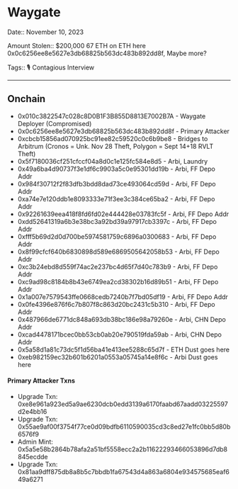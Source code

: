 # Waygate

Date:: November 10, 2023

Amount Stolen:: $200,000 67 ETH on ETH here 0x0c6256ee8e5627e3db68825b563dc483b892dd8f, Maybe more?

Tags:: 🎙️ Contagious Interview


---


## Onchain

- 0x010c3822547c028c8D0B1F3B855D8813E7002B7A - Waygate Deployer (Compromised)
- 0x0c6256ee8e5627e3db68825b563dc483b892dd8f - Primary Attacker
- 0xcbcb15856ad070925bc91ee82c59520c0c6b9be8 - Bridges to Arbitrum (Cronos = Unk. Nov 28 Theft, Polygon = Sept 14+18 RVLT Theft)
- 0x5f7180036cf251cfccf04a8d0c1e125fc584e8d5 - Arbi, Laundry
- 0x49a6ba4d90737f3e1df6c9903a5c0e95301dd19b - Arbi, FF Depo Addr
- 0x984f30712f2f83dfb3bdd8dad73ce493064cd59d - Arbi, FF Depo Addr
- 0xa74e7e120ddb1e8093333e71f3ee3c384ce65ba2 - Arbi, FF Depo Addr
- 0x92261639eea418f8fd6fd02e444428e03783fc5f - Arbi, FF Depo Addr
- 0xdd52641319a6b3e38bc3a92bd39a97917cb3397c - Arbi, FF Depo Addr
- 0xfff5b69d2d0d700be5974581759c6896a0300683 - Arbi, FF Depo Addr
- 0x8f99cfcf640b6830898d589e6869505642058b53 - Arbi, FF Depo Addr
- 0xc3b24ebd8d559f74ac2e237bc4d65f7d40c783b9 - Arbi, FF Depo Addr
- 0xc9ad98c8184b8b43e6749ea2cd38302b16d89b51 - Arbi, FF Depo Addr
- 0x1a007e7579543ffe0668cedb7240b7f7bd05df19 - Arbi, FF Depo Addr
- 0x0fe4396e876f6c7b807f8c863d20bc2431c5b310 - Arbi, FF Depo Addr
- 0x487966de6771dc848a693db38bc186e98a79260e - Arbi, CHN Depo Addr
- 0xcad4478171bcec0bb53cb0ab20e790519fda59ab - Arbi, CHN Depo Addr
- 0x5a58d1a81c73dc5f1d56ba41e413ee5288c65d7f - ETH Dust goes here
- 0xeb982159ec32b601b6201a0553a05745a14e8f6c - Arbi Dust goes here



#### Primary Attacker Txns

- Upgrade Txn: 0xe8e961a923ed5a9ae6230dcb0edd3139a6170faabd67aadd03225597d2e4bb16
- Upgrade Txn: 0x55ae9af00f3754f77ce0d09bdfb6110590035cd3c8ed27e1fc0bb5d80b6576f9
- Admin Mint: 0x5a5e58b2864b78afa2a51bf5558ecc2a2b11622293466053896d7db8845ecdde
- Upgrade Txn: 0x81aa9dff875db8a8b5c7bbdb1fa67543d4a863a6804e934575685eaf649a6271